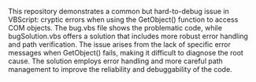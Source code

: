 This repository demonstrates a common but hard-to-debug issue in VBScript: cryptic errors when using the GetObject() function to access COM objects. The bug.vbs file shows the problematic code, while bugSolution.vbs offers a solution that includes more robust error handling and path verification.  The issue arises from the lack of specific error messages when GetObject() fails, making it difficult to diagnose the root cause.  The solution employs error handling and more careful path management to improve the reliability and debuggability of the code.